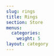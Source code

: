 ```yaml
---
slug: rings
title: Rings
section: Store
menus:
  categories:
    weight: 5
layout: category
---
```

